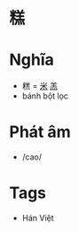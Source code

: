 # 糕

# Nghĩa
* 糕 = [米](米.md) [羔](羔.md)
* bánh bột lọc

# Phát âm
* /cao/

# Tags
* Hán Việt

<script>window.HANZI_FIELD='糕';</script>
